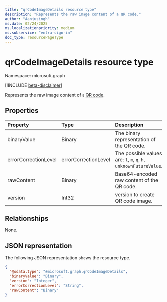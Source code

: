 ```yaml
---
title: "qrCodeImageDetails resource type"
description: "Represents the raw image content of a QR code."
author: "Aanjusingh"
ms.date: 02/24/2025
ms.localizationpriority: medium
ms.subservice: "entra-sign-in"
doc_type: resourcePageType
---
```


# qrCodeImageDetails resource type

Namespace: microsoft.graph

[!INCLUDE [beta-disclaimer](../../includes/beta-disclaimer.md)]

Represents the raw image content of a [QR code](../resources/qrcode.md).


## Properties

|Property|Type|Description|
|:---|:---|:---|
|binaryValue|Binary|The binary representation of the QR code.|
|errorCorrectionLevel|errorCorrectionLevel|The possible values are: `l`, `m`, `q`, `h`, `unknownFutureValue`.|
|rawContent|Binary|Base64-encoded raw content of the QR code.|
|version|Int32|version to create QR code image.|

## Relationships
None.

## JSON representation
The following JSON representation shows the resource type.
<!-- {
  "blockType": "resource",
  "@odata.type": "microsoft.graph.qrCodeImageDetails"
}
-->
``` json
{
  "@odata.type": "#microsoft.graph.qrCodeImageDetails",
  "binaryValue": "Binary",
  "version": "Integer",
  "errorCorrectionLevel": "String",
  "rawContent": "Binary"
}
```
